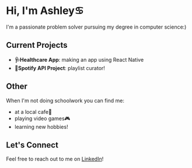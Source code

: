 # Hi, I'm Ashley♋

I'm a passionate problem solver pursuing my degree in computer science:)

## Current Projects
- **🩺Healthcare App**: making an app using React Native
- **:musical_note:Spotify API Project**: playlist curator!

## Other
When I'm not doing schoolwork you can find me:
- at a local cafe:tea:
- playing video games:video_game:
- learning new hobbies!

## Let's Connect
Feel free to reach out to me on [LinkedIn](https://www.linkedin.com/in/ashleykuewa/)! 
<!--
**ashleykuewa/ashleykuewa** is a ✨ _special_ ✨ repository because its `README.md` (this file) appears on your GitHub profile.

Here are some ideas to get you started:

- 🔭 I’m currently working on ...
- 🌱 I’m currently learning ...
- 👯 I’m looking to collaborate on ...
- 🤔 I’m looking for help with ...
- 💬 Ask me about ...
- 📫 How to reach me: ...
- 😄 Pronouns: ...
- ⚡ Fun fact: ...
-->
